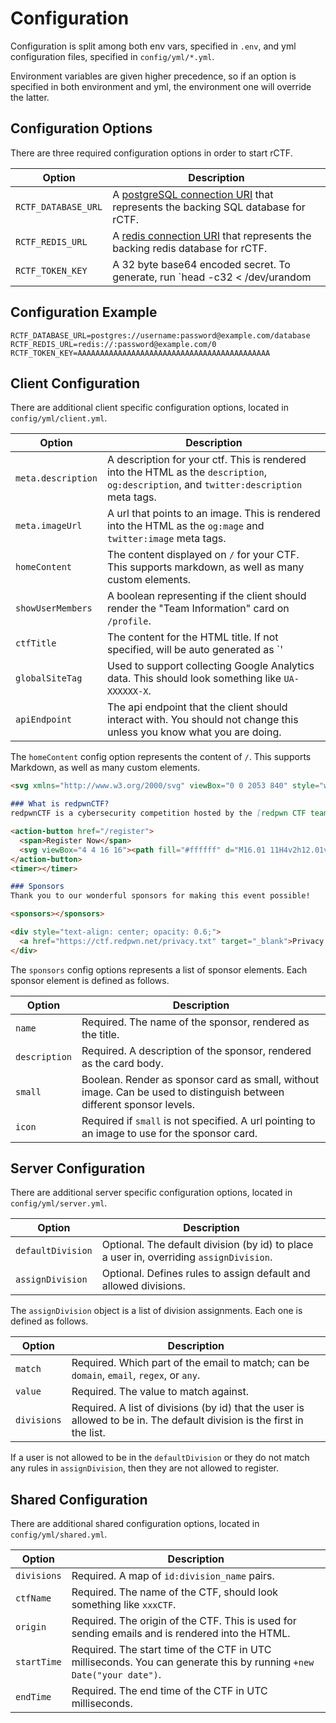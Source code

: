 # Configuration

Configuration is split among both env vars, specified in `.env`, and yml configuration files, specified in `config/yml/*.yml`.

Environment variables are given higher precedence, so if an option is specified in both environment and yml, the environment one will override the latter.

## Configuration Options

There are three required configuration options in order to start rCTF.

Option|Description
-|-
`RCTF_DATABASE_URL`|A [postgreSQL connection URI](https://www.postgresql.org/docs/current/libpq-connect.html) that represents the backing SQL database for rCTF.  
`RCTF_REDIS_URL`|A [redis connection URI](https://metacpan.org/pod/URI::redis#SYNOPSIS) that represents the backing redis database for rCTF. 
`RCTF_TOKEN_KEY`|A 32 byte base64 encoded secret. To generate, run `head -c32 < /dev/urandom | base64 -w0`

## Configuration Example

```shell
RCTF_DATABASE_URL=postgres://username:password@example.com/database
RCTF_REDIS_URL=redis://:password@example.com/0
RCTF_TOKEN_KEY=AAAAAAAAAAAAAAAAAAAAAAAAAAAAAAAAAAAAAAAAAAA
```

## Client Configuration

There are additional client specific configuration options, located in `config/yml/client.yml`. 

Option|Description
-|-
`meta.description` | A description for your ctf. This is rendered into the HTML as the `description`,  `og:description`, and `twitter:description` meta tags. 
`meta.imageUrl` | A url that points to an image. This is rendered into the HTML as the `og:mage` and `twitter:image` meta tags. 
`homeContent` | The content displayed on `/` for your CTF. This supports markdown, as well as many custom elements. 
`showUserMembers` | A boolean representing if the client should render the "Team Information" card on `/profile`. 
`ctfTitle` | The content for the HTML title. If not specified, will be auto generated as `' | ' + shared.ctfName`.
`globalSiteTag` | Used to support collecting Google Analytics data. This should look something like `UA-XXXXXX-X`. 
`apiEndpoint` | The api endpoint that the client should interact with. You should not change this unless you know what you are doing. 

The `homeContent` config option represents the content of `/`. This supports Markdown, as well as many custom elements. 

```md
<svg xmlns="http://www.w3.org/2000/svg" viewBox="0 0 2053 840" style="width: 300px; margin: 20px auto; display: block;"><rect width="840" height="840" rx="195.6"/><path fill="#0e3f4a" d="M199 683l315 84 253-255-84-312zm442-526L326 73 73 328l84 313z"/><path fill="#bc2226" d="M504 294h-33a74 74 0 0022-52c0-41-33-74-73-74s-73 33-73 74a74 74 0 0022 52h-33a20 20 0 00-20 20v3a20 20 0 0020 20h168a20 20 0 0020-20v-3a20 20 0 00-20-20zM319 544h198c9 0 16 7 16 16v18c0 8-7 15-16 15H319c-8 0-15-7-15-15v-18c0-9 7-16 15-16zm-31 65h264c10 0 18 8 18 17v29c0 9-8 17-18 17H288c-10 0-18-8-18-17v-29c0-9 8-17 18-17zm40-80c54-99 35-177 35-177h114s-19 78 35 177z"/><path fill="#ffffff" d="M1275 473a88 88 0 11-1-105l86-65a195 195 0 100 234zm103-248v106h124v285h105V331h123V225h-228zm383 0v391h106V493h121V387h-121v-56h186V225h-187z"/></svg>

### What is redpwnCTF?
redpwnCTF is a cybersecurity competition hosted by the [redpwn CTF team](https://ctftime.org/team/59759). We have over $3000 worth of prizes to distribute to top teams. Please check out our [landing page](https://ctf.redpwn.net/) and join our [Discord](https://discord.gg/25fu2Xd) server for more information!

<action-button href="/register">
  <span>Register Now</span>
  <svg viewBox="4 4 16 16"><path fill="#ffffff" d="M16.01 11H4v2h12.01v3L20 12l-3.99-4z"></path></svg>
</action-button>
<timer></timer>

### Sponsors
Thank you to our wonderful sponsors for making this event possible!

<sponsors></sponsors>

<div style="text-align: center; opacity: 0.6;">
  <a href="https://ctf.redpwn.net/privacy.txt" target="_blank">Privacy Policy</a>
</div>
```

The `sponsors` config options represents a list of sponsor elements. Each sponsor element is defined as follows. 

Option|Description
-|-
`name` | Required. The name of the sponsor, rendered as the title. 
`description` | Required. A description of the sponsor, rendered as the card body.
`small` | Boolean. Render as sponsor card as small, without image. Can be used to distinguish between different sponsor levels. 
`icon` | Required if `small` is not specified. A url pointing to an image to use for the sponsor card. 

## Server Configuration

There are additional server specific configuration options, located in `config/yml/server.yml`. 

Option|Description
-|-
`defaultDivision`|Optional. The default division (by id) to place a user in, overriding `assignDivision`.
`assignDivision`|Optional. Defines rules to assign default and allowed divisions.

The `assignDivision` object is a list of division assignments. Each one is defined as follows.

Option|Description
-|-
`match`|Required. Which part of the email to match; can be `domain`, `email`, `regex`, or `any`.
`value`|Required. The value to match against. 
`divisions`|Required. A list of divisions (by id) that the user is allowed to be in. The default division is the first in the list. 

If a user is not allowed to be in the `defaultDivision` or they do not match any rules in `assignDivision`, then they are not allowed to register. 

## Shared Configuration

There are additional shared configuration options, located in `config/yml/shared.yml`. 

Option|Description
-|-
`divisions` | Required. A map of `id:division_name` pairs. 
`ctfName` | Required. The name of the CTF, should look something like `xxxCTF`. 
`origin` | Required. The origin of the CTF. This is used for sending emails and is rendered into the HTML. 
`startTime` | Required. The start time of the CTF in UTC milliseconds. You can generate this by running `+new Date("your date")`.
`endTime` | Required. The end time of the CTF in UTC milliseconds. 
